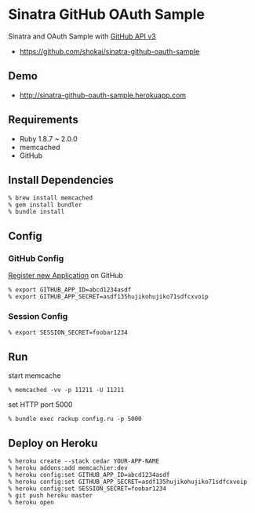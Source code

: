 Sinatra GitHub OAuth Sample
===========================
Sinatra and OAuth Sample with [GitHub API v3](http://developer.github.com/v3/oauth/#web-application-flow)

* https://github.com/shokai/sinatra-github-oauth-sample


Demo
----
- http://sinatra-github-oauth-sample.herokuapp.com


Requirements
------------
- Ruby 1.8.7 ~ 2.0.0
- memcached
- GitHub


Install Dependencies
--------------------

    % brew install memcached
    % gem install bundler
    % bundle install


Config
------

### GitHub Config
[Register new Application](https://github.com/settings/applications) on GitHub

    % export GITHUB_APP_ID=abcd1234asdf
    % export GITHUB_APP_SECRET=asdf135hujikohujiko71sdfcxvoip

### Session Config

    % export SESSION_SECRET=foobar1234


Run
---

start memcache

    % memcached -vv -p 11211 -U 11211

set HTTP port 5000

    % bundle exec rackup config.ru -p 5000


Deploy on Heroku
----------------

    % heroku create --stack cedar YOUR-APP-NAME
    % heroku addons:add memcachier:dev
    % heroku config:set GITHUB_APP_ID=abcd1234asdf
    % heroku config:set GITHUB_APP_SECRET=asdf135hujikohujiko71sdfcxvoip
    % heroku config:set SESSION_SECRET=foobar1234
    % git push heroku master
    % heroku open
